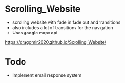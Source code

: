 # Scrolling_Website
 - scrolling website with fade in fade out and transitions 
 - also includes a lot of transitions for the navigation
 - Uses google maps api

 https://dragomir2020.github.io/Scrolling_Website/

# Todo
- Implement email response system
